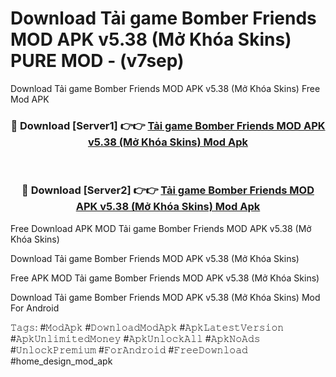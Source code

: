 # Download Tải game Bomber Friends MOD APK v5.38 (Mở Khóa Skins) PURE MOD - (v7sep)
Download Tải game Bomber Friends MOD APK v5.38 (Mở Khóa Skins) Free Mod APK

<div align="center">
<h3>🔴 Download [Server1] 👉👉 <a href="https://apk-comot.site?title=Tải_game_Bomber_Friends_MOD_APK_v5.38_(Mở_Khóa_Skins)">Tải game Bomber Friends MOD APK v5.38 (Mở Khóa Skins) Mod Apk</a></h3><br>

<h3>🔴 Download [Server2] 👉👉 <a href="https://apk-comot.site?title=Tải_game_Bomber_Friends_MOD_APK_v5.38_(Mở_Khóa_Skins)">Tải game Bomber Friends MOD APK v5.38 (Mở Khóa Skins) Mod Apk</a></h3>
</div>


Free Download APK MOD Tải game Bomber Friends MOD APK v5.38 (Mở Khóa Skins)

Download Tải game Bomber Friends MOD APK v5.38 (Mở Khóa Skins) 

Free APK MOD Tải game Bomber Friends MOD APK v5.38 (Mở Khóa Skins) 

Download Tải game Bomber Friends MOD APK v5.38 (Mở Khóa Skins) Mod For Android

𝚃𝚊𝚐𝚜: #𝙼𝚘𝚍𝙰𝚙𝚔 #𝙳𝚘𝚠𝚗𝚕𝚘𝚊𝚍𝙼𝚘𝚍𝙰𝚙𝚔 #𝙰𝚙𝚔𝙻𝚊𝚝𝚎𝚜𝚝𝚅𝚎𝚛𝚜𝚒𝚘𝚗 #𝙰𝚙𝚔𝚄𝚗𝚕𝚒𝚖𝚒𝚝𝚎𝚍𝙼𝚘𝚗𝚎𝚢 #𝙰𝚙𝚔𝚄𝚗𝚕𝚘𝚌𝚔𝙰𝚕𝚕 #𝙰𝚙𝚔𝙽𝚘𝙰𝚍𝚜 #𝚄𝚗𝚕𝚘𝚌𝚔𝙿𝚛𝚎𝚖𝚒𝚞𝚖 #𝙵𝚘𝚛𝙰𝚗𝚍𝚛𝚘𝚒𝚍 #𝙵𝚛𝚎𝚎𝙳𝚘𝚠𝚗𝚕𝚘𝚊𝚍 #home_design_mod_apk